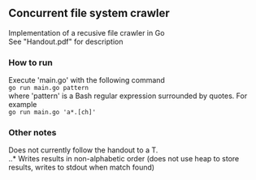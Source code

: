 ## Concurrent file system crawler
Implementation of a recusive file crawler in Go  
See "Handout.pdf" for description   
### How to run 
Execute 'main.go' with the following command  
`go run main.go pattern`  
where 'pattern' is a Bash regular expression surrounded by quotes. For example  
`go run main.go 'a*.[ch]'`  
### Other notes
Does not currently follow the handout to a T.  
..* Writes results in non-alphabetic order (does not use heap to store results, writes to stdout when match found)
